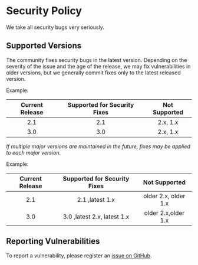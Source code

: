 # Security Policy
We take all security bugs very seriously.

## Supported Versions

The community fixes security bugs in the latest version.
Depending on the severity of the issue and the age of the release, we may fix vulnerabilities in older versions, but we generally commit fixes only to the latest released version.

Example:

| Current Release | Supported for Security Fixes | Not Supported |
|:---------------:|:----------------------------:|:-------------:|
| 2.1             | 2.1                          |   2.x, 1.x    |
| 3.0             | 3.0                          |   2.x, 1.x    |

*If multiple major versions are maintained in the future, fixes may be applied to each major version.*

Example:

| Current Release | Supported for Security Fixes |    Not Supported     |
|:---------------:|:----------------------------:|:--------------------:|
| 2.1             |       2.1 ,latest 1.x        | older 2.x, older 1.x |
| 3.0             | 3.0 ,latest 2.x, latest 1.x  | older 2.x,older 1.x  |

## Reporting Vulnerabilities

To report a vulnerability, please register an [issue on GitHub](https://github.com/domaframework/doma-tools-for-intellij/issues).
